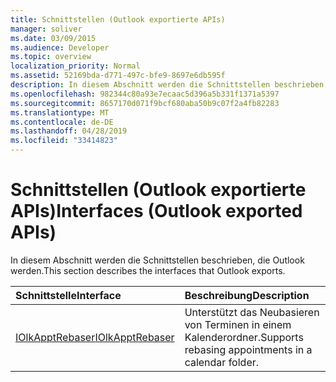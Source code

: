 ```yaml
---
title: Schnittstellen (Outlook exportierte APIs)
manager: soliver
ms.date: 03/09/2015
ms.audience: Developer
ms.topic: overview
localization_priority: Normal
ms.assetid: 52169bda-d771-497c-bfe9-8697e6db595f
description: In diesem Abschnitt werden die Schnittstellen beschrieben, die Outlook werden.
ms.openlocfilehash: 982344c80a93e7ecaac5d396a5b331f1371a5397
ms.sourcegitcommit: 8657170d071f9bcf680aba50b9c07f2a4fb82283
ms.translationtype: MT
ms.contentlocale: de-DE
ms.lasthandoff: 04/28/2019
ms.locfileid: "33414823"
---
```

# <a name="interfaces-outlook-exported-apis"></a><span data-ttu-id="afa0f-103">Schnittstellen (Outlook exportierte APIs)</span><span class="sxs-lookup"><span data-stu-id="afa0f-103">Interfaces (Outlook exported APIs)</span></span>

<span data-ttu-id="afa0f-104">In diesem Abschnitt werden die Schnittstellen beschrieben, die Outlook werden.</span><span class="sxs-lookup"><span data-stu-id="afa0f-104">This section describes the interfaces that Outlook exports.</span></span>
  
|<span data-ttu-id="afa0f-105">**Schnittstelle**</span><span class="sxs-lookup"><span data-stu-id="afa0f-105">**Interface**</span></span>|<span data-ttu-id="afa0f-106">**Beschreibung**</span><span class="sxs-lookup"><span data-stu-id="afa0f-106">**Description**</span></span>|
|:-----|:-----|
|[<span data-ttu-id="afa0f-107">IOlkApptRebaser</span><span class="sxs-lookup"><span data-stu-id="afa0f-107">IOlkApptRebaser</span></span>](iolkapptrebaser.md) <br/> |<span data-ttu-id="afa0f-108">Unterstützt das Neubasieren von Terminen in einem Kalenderordner.</span><span class="sxs-lookup"><span data-stu-id="afa0f-108">Supports rebasing appointments in a calendar folder.</span></span>  <br/> |
   

